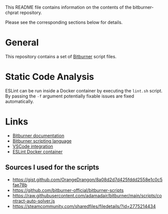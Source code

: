 This README file contains information on the contents of the bitburner-chprat repository.

Please see the corresponding sections below for details.

General
=======

This repository contains a set of [Bitburner](https://danielyxie.github.io) script files.

Static Code Analysis
====================

ESLint can be run inside a Docker container by executing the ``lint.sh`` script.
By passing the ``-f`` argument potentially fixable issues are fixed automatically.

Links
=====

* [Bitburner documentation](https://bitburner.readthedocs.io/en/latest/)
* [Bitburner scripting language](https://github.com/danielyxie/bitburner/blob/dev/markdown/bitburner.ns.md)
* [VSCode integration](https://marketplace.visualstudio.com/items?itemName=bitburner.bitburner-vscode-integration)
* [ESLint Docker container](https://hub.docker.com/r/cytopia/eslint)

Sources I used for the scripts
------------------------------

* https://gist.github.com/OrangeDrangon/8a08d2d7d425fddd2558e1c0c5fae78b
* https://github.com/bitburner-official/bitburner-scripts
* https://raw.githubusercontent.com/adamadair/bitburner/main/scripts/contract-auto-solver.js
* https://steamcommunity.com/sharedfiles/filedetails/?id=2775214434
